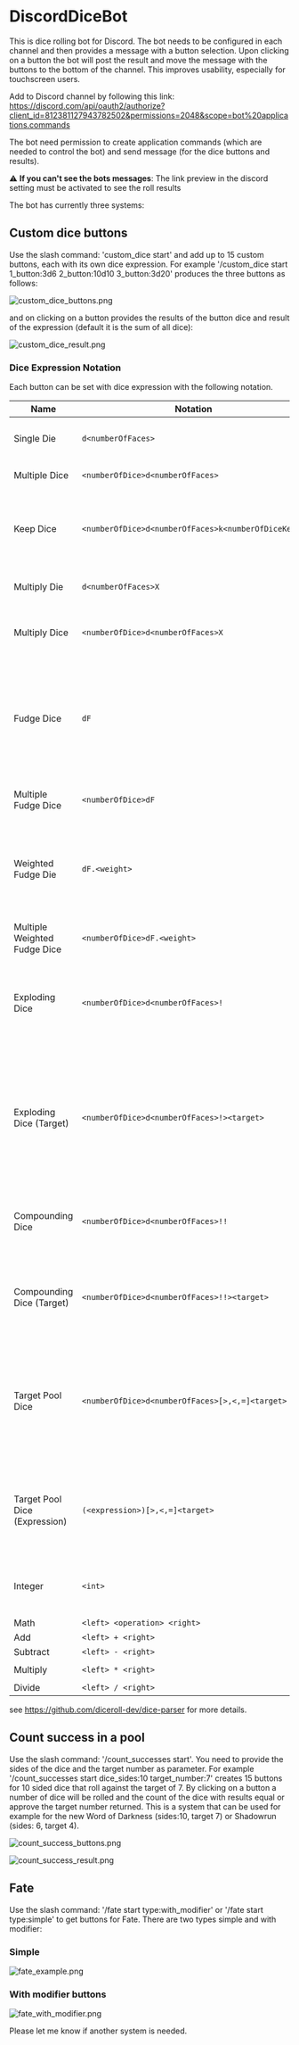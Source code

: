 # DiscordDiceBot

This is dice rolling bot for Discord. The bot needs to be configured in each channel and then provides a message with a
button selection. Upon clicking on a button the bot will post the result and move the message with the buttons to the
bottom of the channel. This improves usability, especially for touchscreen users.

Add to Discord channel by following this link:
https://discord.com/api/oauth2/authorize?client_id=812381127943782502&permissions=2048&scope=bot%20applications.commands

The bot need permission to create application commands (which are needed to control the bot) and send message (for the
dice buttons and results).

:warning: **If you can't see the bots messages**: The link preview in the discord setting must be activated to see the
roll results

The bot has currently three systems:

## Custom dice buttons

Use the slash command: 'custom_dice start' and add up to 15 custom buttons, each with its own dice expression. For
example '/custom_dice start 1_button:3d6 2_button:10d10 3_button:3d20' produces the three buttons as follows:

![custom_dice_buttons.png](custom_dice_buttons.png)

and on clicking on a button provides the results of the button dice and result of the expression (default it is the sum
of all dice):

![custom_dice_result.png](custom_dice_result.png)

### Dice Expression Notation

Each button can be set with dice expression with the following notation.

| Name | Notation | Example | Description |
|------|----------|---------|-------------|
|  |  |  |  |
| Single Die | `d<numberOfFaces>` | `d6` | roll one, six-sided die |
| Multiple Dice | `<numberOfDice>d<numberOfFaces>` | `3d20` | roll three, twenty-sided dice |
| Keep Dice | `<numberOfDice>d<numberOfFaces>k<numberOfDiceKept>` | `3d6k2` | keeps the the highest values out of three, six-sided dice |
| Multiply Die | `d<numberOfFaces>X` | `d10X` | multiplies the result of `d10 * d10` |
| Multiply Dice | `<numberOfDice>d<numberOfFaces>X` | `2d10X` | multiplies the result of `2d10 * 2d10` |
| Fudge Dice | `dF` | `dF` | roles a single "fudge" die (a six sided die, 1/3 chance of `-1`, 1/3 chance of `0`, and 1/3 chance of `1`) |
| Multiple Fudge Dice | `<numberOfDice>dF` | `3dF` | roles multiple fudge dice |
| Weighted Fudge Die | `dF.<weight>` | `dF.1` | A weighted fudge die with 1/6 chance of a `1`, `2/3` chance of a `0` and 1/6 chance of a `-1` |
| Multiple Weighted Fudge Dice | `<numberOfDice>dF.<weight>` | `2dF.1` | multiple weighted fudge dice. |
| Exploding Dice | `<numberOfDice>d<numberOfFaces>!` | `4d6!` | any time the max value of a die is rolled, that die is re-rolled and added to the total |
| Exploding Dice (Target) | `<numberOfDice>d<numberOfFaces>!><target>` | `3d6!>5` | Same as exploding dice, but re-roll on values greater than or equal to the target (note, less than works too) |
| Compounding Dice | `<numberOfDice>d<numberOfFaces>!!` | `3d6!!` | similar to exploding dice, but ALL dice are re-rolled | 
| Compounding Dice (Target) | `<numberOfDice>d<numberOfFaces>!!><target>` | `3d6!!>5` | similar as exploding dice (target), but all dice are re-rolled and added. |
| Target Pool Dice | `<numberOfDice>d<numberOfFaces>[>,<,=]<target>` | `3d6=6` | counts the number of dice that match the target (NOTE: greater & less than also match equals, i.e `>=` and `<=`) | 
| Target Pool Dice (Expression) | `(<expression>)[>,<,=]<target>` | `(4d8-2)>6` | A target pool roll, but where the expression is evaluated to the target. |
| Integer | `<int>` | `42` | typically used in math operations, i.e. `2d4+2` |
| Math | `<left> <operation> <right>` |
| Add | `<left> + <right>`  | `2d6 + 2` | |
| Subtract | `<left> - <right>` | `2 - 1` | |
| Multiply | `<left> * <right>` | `1d4 * 2d6` | |
| Divide | `<left> / <right>` | `4 / 2` | |

see https://github.com/diceroll-dev/dice-parser for more details.

## Count success in a pool

Use the slash command: '/count_successes start'. You need to provide the sides of the dice and the target number as
parameter. For example '/count_successes start dice_sides:10 target_number:7' creates 15 buttons for 10 sided dice that
roll against the target of 7. By clicking on a button a number of dice will be rolled and the count of the dice with
results equal or approve the target number returned. This is a system that can be used for example for the new Word of
Darkness (sides:10, target 7) or Shadowrun (sides: 6, target 4).

![count_success_buttons.png](count_success_buttons.png)

![count_success_result.png](count_success_result.png)

## Fate

Use the slash command: '/fate start type:with_modifier' or '/fate start type:simple' to get buttons for Fate. There are
two types simple and with modifier:

### Simple

![fate_example.png](fate_example.png)

### With modifier buttons

![fate_with_modifier.png](fate_with_modifier.png)

Please let me know if another system is needed.
